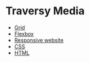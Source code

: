 <h1>Traversy Media</h1>
<ul>
  <li><a href="https://github.com/khalilagazal/playground/tree/main/traversy-media/grid/" target="_blank">Grid</a></li>
  <li><a href="https://github.com/khalilagazal/playground/tree/main/traversy-media/flexbox/" target="_blank">Flexbox</a></li>
  <li><a href="https://github.com/khalilagazal/playground/tree/main/traversy-media/responsive/" target="_blank">Responsive website</a></li>
  <li><a href="https://github.com/khalilagazal/playground/tree/main/traversy-media/css/" target="_blank">CSS</a></li>
  <li><a href="https://github.com/khalilagazal/playground/tree/main/traversy-media/html/" target="_blank">HTML</a></li>
</ul>
